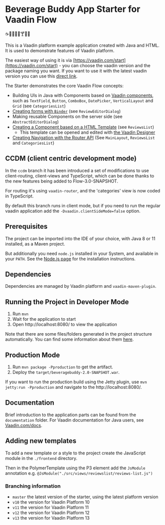 # Beverage Buddy App Starter for Vaadin Flow
:coffee::tea::sake::baby_bottle::beer::cocktail::tropical_drink::wine_glass:

This is a Vaadin platform example application created with Java and HTML. It is used to demonstrate features of Vaadin platform.

The easiest way of using it is via [https://vaadin.com/start](https://vaadin.com/start) - you can choose the vaadin version and the package naming you want. If you want to use it with the latest vaadin version you can use this [direct link](https://vaadin.com/start/simple-ui).

The Starter demonstrates the core Vaadin Flow concepts:
* Building UIs in Java with Components based on [Vaadin components](https://vaadin.com/components), such as `TextField`, `Button`, `ComboBox`, `DatePicker`, `VerticalLayout` and `Grid` (see `CategoriesList`)
* [Creating forms with `Binder`](https://github.com/vaadin/beverage-starter-flow/blob/master/documentation/using-binder-in-review-editor-dialog.asciidoc) (see `ReviewEditorDialog`)
* Making reusable Components on the server side (see `AbstractEditorDialog`)
* [Creating a Component based on a HTML Template](https://github.com/vaadin/beverage-starter-flow/blob/master/documentation/polymer-template-based-view.asciidoc) (see `ReviewsList`)
  * This template can be opened and edited with [the Vaadin Designer](https://vaadin.com/designer)
* [Creating Navigation with the Router API](https://github.com/vaadin/beverage-starter-flow/blob/master/documentation/using-annotation-based-router-api.asciidoc) (See `MainLayout`, `ReviewsList` and `CategoriesList`)

## CCDM (client centric development mode)

In the `ccdm` branch it has been introduced a set of modifications to use client-routing, client-views and TypeScript, which can be done thanks to the new features being added to Flow-3.0-SNAPSHOT.

For routing it's using `vaadin-router`, and the 'categories' view is now coded in TypeScript.

By default this branch runs in client mode, but if you need to run the regular vaadin application add the `-Dvaadin.clientSideMode=false` option.

## Prerequisites

The project can be imported into the IDE of your choice, with Java 8 or 11 installed, as a Maven project.

But additionally you need `node.js` installed in your System, and available in your `PATH`.
See the [Node.js page](https://nodejs.org/en/) for the installation instructions.

## Dependencies

Dependencies are managed by Vaadin platform and `vaadin-maven-plugin`.

## Running the Project in Developer Mode

1. Run `mvn`
2. Wait for the application to start
3. Open http://localhost:8080/ to view the application

Note that there are some files/folders generated in the project structure automatically. You can find some information about them [here](https://vaadin.com/docs/v14/flow/v14-migration/v14-migration-guide.html#6-build-and-maintain-the-v14-project).

## Production Mode

1. Run `mvn package -Pproduction` to get the artifact.
2. Deploy the `target/beveragebuddy-2.0-SNAPSHOT.war`.

If you want to run the production build using the Jetty plugin, use `mvn jetty:run -Pproduction` and navigate to the http://localhost:8080/.

## Documentation

Brief introduction to the application parts can be found from the `documentation` folder. For Vaadin documentation for Java users, see [Vaadin.com/docs](https://vaadin.com/docs/flow/Overview.html).

## Adding new templates

To add a new template or a style to the project create the JavaScript module in the `./frontend` directory.

Then in the PolymerTemplate using the P3 element add the `JsModule` annotation e.g. `@JsModule("./src/views/reviewslist/reviews-list.js")`

### Branching information
* `master` the latest version of the starter, using the latest platform version
* `v10` the version for Vaadin Platform 10
* `v11` the version for Vaadin Platform 11
* `v12` the version for Vaadin Platform 12
* `v13` the version for Vaadin Platform 13

